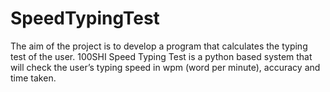 # SpeedTypingTest
The aim of the project is to develop a program that calculates the typing test of the user. 100SHI Speed Typing Test is a python based system that will check the user’s typing speed in wpm (word per minute), accuracy and time taken.
